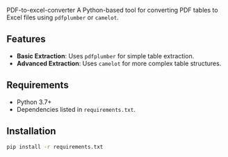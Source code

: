 PDF-to-excel-converter
A Python-based tool for converting PDF tables to Excel files using `pdfplumber` or `camelot`.

## Features
- **Basic Extraction**: Uses `pdfplumber` for simple table extraction.
- **Advanced Extraction**: Uses `camelot` for more complex table structures.

## Requirements
- Python 3.7+
- Dependencies listed in `requirements.txt`.

## Installation
```bash
pip install -r requirements.txt
